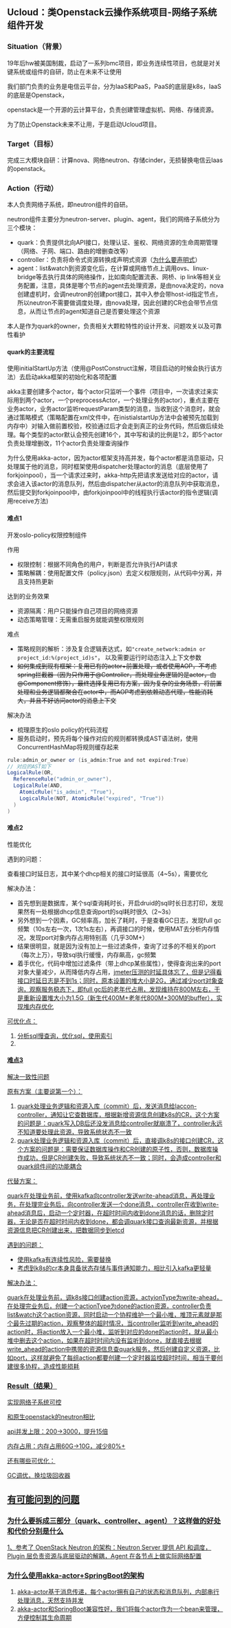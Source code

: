 ## Ucloud：类Openstack云操作系统项目-网络子系统组件开发

### Situation（背景）

19年后hw被美国制裁，启动了一系列bmc项目，即业务连续性项目，也就是对关键系统或组件的自研，防止在未来不让使用

我们部门负责的业务是电信云平台，分为IaaS和PaaS，PaaS的底层是k8s，IaaS的底层是Openstack，

openstack是一个开源的云计算平台，负责创建管理虚拟机、网络、存储资源。

为了防止Openstack未来不让用，于是启动Ucloud项目。

### Target（目标）

完成三大模块自研：计算nova、网络neutron、存储cinder，无损替换电信云Iaas的openstack。

### Action（行动）

本人负责网络子系统，即neutron组件的自研。

neutron组件主要分为neutron-server、plugin、agent，我们的网络子系统分为三个模块：

- quark：负责提供北向API接口，处理认证、鉴权、网络资源的生命周期管理（网络、子网、端口、路由的增删查改等）
- controller：负责将命令式资源转换成声明式资源（<u>为什么要声明式</u>）
- agent：list&watch到资源变化后，在计算或网络节点上调用ovs、linux-bridge等去执行具体的网络操作，比如南向配置流表、网桥、ip link等相关业务配置，注意，具体是哪个节点的agent去处理资源，是由nova决定的，nova创建虚机时，会调neutron的创建port接口，其中入参会带host-id指定节点，所以neutron不需要做调度处理，由nova处理，因此创建的CR也会带节点信息，从而让节点的agent知道自己是否要处理这个资源

本人是作为quark的owner，负责相关大颗粒特性的设计开发、问题攻关以及可靠性看护

#### quark的主要流程

使用initialStartUp方法（使用@PostConstruct注解，项目启动的时候会执行该方法）去启动akka框架的初始化和各项配置

akka主要创建多个actor，每个actor只监听一个事件（项目中，一次请求过来实际用到两个actor，一个preprocessActor，一个处理业务的actor），重点主要在业务actor，业务actor监听requestParam类型的消息，当收到这个消息时，就会通过策略模式（策略配置在xml文件中，在inistialstartUp方法中会被预先加载到内存中）对输入做前置校验，校验通过后才会走到真正的业务代码，然后做后续处理。每个类型的actor默认会预先创建16个，其中写和读的比例是1:2，即5个actor负责处理增删改，11个actor负责处理查询操作

为什么使用akka-actor，因为actor框架支持高并发，每个actor都是消息驱动，只处理属于他的消息，同时框架使用dispatcher处理actor的消息（底层使用了forkjoinpool），当一个请求过来时，akka-http先把请求发送给对应的actor，请求会进入该actor的消息队列，然后由dispatcher从actor的消息队列中获取消息，然后提交到forkjoinpool中，由forkjoinpool中的线程执行该actor的指令逻辑(调用receive方法)

#### 难点1

开发oslo-policy权限控制组件

作用

- 权限控制：根据不同角色的用户，判断是否允许执行API请求
- 策略解耦：使用配置文件（policy.json）去定义权限规则，从代码中分离，并且支持热更新

达到的业务效果

- 资源隔离：用户只能操作自己项目的网络资源
- 动态策略管理：无需重启服务就能调整权限规则

难点

- 策略规则的解析：涉及复合逻辑表达式，如`"create_network:admin or project_id:%(project_id)s"`， 以及需要运行时动态注入上下文参数
- ~~如何集成到现有框架：复用已有的actor+前置处理，或者使用AOP，不考虑spring拦截器（因为只作用于@Controller，而处理业务逻辑的是actor，由@Component修饰），最终选择复用已有方案，因为复杂的业务场景，将前置处理和业务逻辑都聚合在actor中，而AOP考虑到依赖动态代理，性能消耗大，并且不好访问actor的消息上下文~~

解决办法

- 梳理原生的oslo policy的代码流程
- 服务启动时，预先将每个操作对应的规则都转换成AST语法树，使用ConcurrentHashMap将规则缓存起来

```java
rule:admin_or_owner or (is_admin:True and not expired:True)
// 对应的AST如下
LogicalRule(OR,
  ReferenceRule("admin_or_owner"),
  LogicalRule(AND,
    AtomicRule("is_admin", "True"),
    LogicalRule(NOT, AtomicRule("expired", "True"))
  )
)
```

#### 难点2

性能优化

遇到的问题：

查看接口时延日志，其中某个dhcp相关的接口时延很高（4~5s），需要优化

解决办法：

- 首先想到是数据库，某个sql查询耗时长，开启druid的sql时长日志打印，发现果然有一处根据dhcp信息查询port的sql耗时很久（2~3s）
- 另外想到一个因素，GC频率高，加长了耗时，于是查看GC日志，发现full gc频繁（10s左右一次，1次1s左右），再调接口的时候，使用MAT去分析内存情况，发现port对象内存占用特别高（几乎30M+）
- 结果很明显，就是因为没有加上一些过滤条件，查询了过多的不相关的port（每次上万），导致sql执行缓慢，内存飙高，gc频繁
- 着手优化，代码中增加过滤条件（带上dhcp某些属性），使得查询出来的port对象大量减少，从而降低内存占用，<u>jmeter压测的时延具体忘了，但是记得看接口时延日志是不到1s；同时，原本设置的堆大小是2G，通过减少port对象查询，观察服务稳态下，即full gc后的老年代占用，发现维持在800M左右，于是重新设置堆大小为1.5G（新生代400M+老年代800M+300M的buffer），实现堆内存优化

可优化点：

1. 分析sql慢查询，优化sql，使用索引
2.

#### 难点3

解决一致性问题

原有方案（主要说第一个）：

1. quark处理业务逻辑和资源入库（commit）后，发送消息给laccon-controller，通知让它查数据库，根据新增资源信息创建k8s的CR，这个方案的问题是：quark写入DB后还没发消息给controller就崩溃了，controller永远不知道要处理此资源，导致系统状态不一致
2. quark处理业务逻辑和资源入库（commit）后，直接调k8s的接口创建CR，这个方案的问题是：需要保证数据库操作和CR创建的原子性，否则，数据库操作成功，但是CR创建失败，导致系统状态不一致；同时，会造成controller和quark组件间的功能耦合

代替方案：

quark在处理业务前，使用kafka向controller发送write-ahead消息，再处理业务，在处理完业务后，向controller发送一个done消息，controller在收到write-ahead消息后，启动一个定时器，在超时时间内收到done消息的话，删除定时器，无论是否在超时时间内收到done，都会调quark接口查询最新资源，并根据资源信息把CR创建出来，把数据同步到etcd

遇到的问题：

- 使用kafka有连续性风险，需要替换
- 考虑到k8s的cr本身具备状态存储与事件通知能力，相比引入kafka更轻量

解决办法：

quark在处理业务前，调k8s接口创建action资源，actyionType为write-ahead，在处理完业务后，创建一个actionType为done的action资源，controller负责list&watch这个action资源，同时启动一个协程维护一个最小堆，堆顶元素就是那个最先过期的action，观察整体的超时情况，当controller监听到write_ahead的action时，将action放入一个最小堆，监听到对应的done的action时，就从最小堆中删去这个action，如果在超时时间内没有监听到done，就直接去根据write_ahead的action中携带的资源信息查quark服务，然后创建自定义资源，比如port，这样就避免了每组action都要创建一个定时器监控超时时间，相当于要创建很多协程，造成性能损耗

### Result（结果）

实现网络子系统可控

和原生openstack的neutron相比

api并发上限：200->3000，提升15倍

内存占用：内存占用60G->10G，减少80%+

还有哪些可优化：

GC调优，换垃圾回收器

## 有可能问到的问题

### 为什么要拆成三部分（quark、controller、agent）？这样做的好处和代价分别是什么

1、参考了 OpenStack Neutron 的架构：Neutron Server 提供 API 和调度，Plugin 层负责资源与底层驱动的解耦，Agent 在各节点上做实际网络配置

### 为什么使用akka-actor+SpringBoot的架构

1. akka-actor基于消息传递，每个actor拥有自己的状态和消息队列，内部串行处理消息，天然支持并发
2. akka-actor和SpringBoot兼容性好，我们将每个actor作为一个bean来管理，方便控制其生命周期